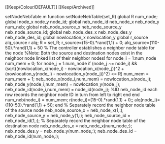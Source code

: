 [[Keep/Colour/DEFAULT]] [[Keep/Archived]] 

setNodeNebTable.m
function setNodeNebTable(set_R)
 global R num_node;
  global node_x node_y node_id;
  global neb_node_id neb_node_x neb_node_y num_neb;
   global neb_node_source_x neb_node_source_y neb_node_source_id;
    global neb_node_des_x neb_node_des_y neb_node_des_id;
     global nowlocation_x nowlocation_y
      global r_source alq_source r alq;
       R = set_R;
        r_source=(15-0).*rand(1,1) + 0;
         alq_source=(110-50).*rand(1,1) + 50
          % The controller establishes a neighbor node table for the node
          %Note: Both the source and destination nodes exist in the neighbor node linked list of
          their neighbor nodes!
          for node_i = 1:num_node
          num_mem = 0;
          for node_j = 1:num_node
          if (node_j ~= node_i) && (sqrt((nowlocation_x(node_i) -
          nowlocation_x(node_j))^2 + (nowlocation_y(node_i) - nowlocation_y(node_j))^2) <= R)
          num_mem = num_mem + 1;
          neb_node_x(node_i,num_mem) = nowlocation_x(node_j);
          neb_node_y(node_i,num_mem) = nowlocation_y(node_j);
          neb_node_id(node_i,num_mem) = node_id(node_j); %ID
          neb_node_id each row records the neighbor node ID in turn from left to right
          end
          end
          num_neb(node_i) = num_mem;
           r(node_i)=(15-0).*rand(1,1) + 0;;
alq(node_i)=(110-50).*rand(1,1) + 50;
end
% Separately record the neighbor node table of the source node
neb_node_source_x = neb_node_x(1,:);
neb_node_source_y = neb_node_y(1,:);
neb_node_source_id = neb_node_id(1,:);
% Separately record the neighbor node table of the destination node
neb_node_des_x = neb_node_x(num_node,:);
neb_node_des_y = neb_node_y(num_node,:);
neb_node_des_id = neb_node_id(num_node,:);
